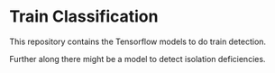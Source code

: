 # Train Classification

This repository contains the Tensorflow models to do train detection.

Further along there might be a model to detect isolation deficiencies.